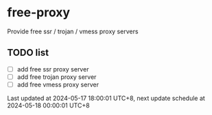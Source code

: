 
# free-proxy
Provide free ssr / trojan / vmess proxy servers


## TODO list
- [ ] add free ssr proxy server
- [ ] add free trojan proxy server
- [ ] add free vmess proxy server

Last updated at 2024-05-17 18:00:01 UTC+8, next update schedule at 2024-05-18 00:00:01 UTC+8

